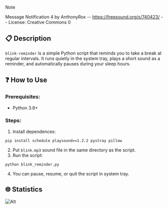 > [!NOTE]
> Message Notification 4 by AnthonyRox -- https://freesound.org/s/740423/ -- License: Creative Commons 0

## 📋 Description
`blink-reminder` is a simple Python script that reminds you to take a break at regular intervals. It runs quietly in the system tray, plays a short sound as a reminder, and automatically pauses during your sleep hours.

## ❓ How to Use

### Prerequisites:
- Python 3.8+

### Steps:

1. Install dependences:
```
pip install schedule playsound==1.2.2 pystray pillow
```
2. Put `blink.mp3` sound file in the same directory as the script.
3. Run the script:
```
python blink_reminder.py
```
4. You can pause, resume, or quit the script in system tray. 

## 🌐 Statistics
![Alt](https://repobeats.axiom.co/api/embed/0241dbaa0ecea1e38595585f146ed71fbf4cf62c.svg "Repobeats analytics image")

